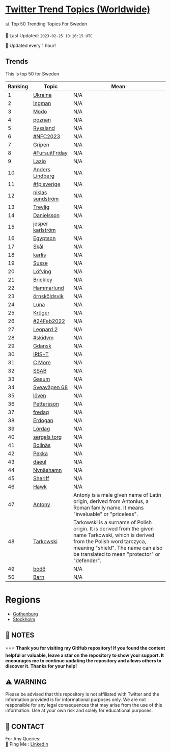 [Twitter Trend Topics (Worldwide)](https://github.com/ErcinDedeoglu/Twitter-Trend-Topics)
==========


📊 Top 50 Trending Topics For Sweden

📆 Last Updated: `2023-02-25 10:16:15 UTC`

🔧 Updated every 1 hour!


## Trends

This is top 50 for Sweden

| Ranking | Topic | Mean |
| ------- | ------------ | ------------ |
| 1 | [Ukraina](http://twitter.com/search?q=Ukraina) | N/A |
| 2 | [Ingman](http://twitter.com/search?q=Ingman) | N/A |
| 3 | [Modo](http://twitter.com/search?q=Modo) | N/A |
| 4 | [poznan](http://twitter.com/search?q=poznan) | N/A |
| 5 | [Ryssland](http://twitter.com/search?q=Ryssland) | N/A |
| 6 | [#NFC2023](http://twitter.com/search?q=%23NFC2023) | N/A |
| 7 | [Gripen](http://twitter.com/search?q=Gripen) | N/A |
| 8 | [#FursuitFriday](http://twitter.com/search?q=%23FursuitFriday) | N/A |
| 9 | [Lazio](http://twitter.com/search?q=Lazio) | N/A |
| 10 | [Anders Lindberg](http://twitter.com/search?q=Anders+Lindberg) | N/A |
| 11 | [#fplsverige](http://twitter.com/search?q=%23fplsverige) | N/A |
| 12 | [niklas sundström](http://twitter.com/search?q=niklas+sundstr%c3%b6m) | N/A |
| 13 | [Trevlig](http://twitter.com/search?q=Trevlig) | N/A |
| 14 | [Danielsson](http://twitter.com/search?q=Danielsson) | N/A |
| 15 | [jesper karlström](http://twitter.com/search?q=jesper+karlstr%c3%b6m) | N/A |
| 16 | [Egyptson](http://twitter.com/search?q=Egyptson) | N/A |
| 17 | [Skål](http://twitter.com/search?q=Sk%c3%a5l) | N/A |
| 18 | [karlis](http://twitter.com/search?q=karlis) | N/A |
| 19 | [Susse](http://twitter.com/search?q=Susse) | N/A |
| 20 | [Löfving](http://twitter.com/search?q=L%c3%b6fving) | N/A |
| 21 | [Brickley](http://twitter.com/search?q=Brickley) | N/A |
| 22 | [Hammarlund](http://twitter.com/search?q=Hammarlund) | N/A |
| 23 | [örnsköldsvik](http://twitter.com/search?q=%c3%b6rnsk%c3%b6ldsvik) | N/A |
| 24 | [Luna](http://twitter.com/search?q=Luna) | N/A |
| 25 | [Krüger](http://twitter.com/search?q=Kr%c3%bcger) | N/A |
| 26 | [#24Feb2022](http://twitter.com/search?q=%2324Feb2022) | N/A |
| 27 | [Leopard 2](http://twitter.com/search?q=Leopard+2) | N/A |
| 28 | [#skidvm](http://twitter.com/search?q=%23skidvm) | N/A |
| 29 | [Gdansk](http://twitter.com/search?q=Gdansk) | N/A |
| 30 | [IRIS-T](http://twitter.com/search?q=IRIS-T) | N/A |
| 31 | [C More](http://twitter.com/search?q=C+More) | N/A |
| 32 | [SSAB](http://twitter.com/search?q=SSAB) | N/A |
| 33 | [Gasum](http://twitter.com/search?q=Gasum) | N/A |
| 34 | [Sveavägen 68](http://twitter.com/search?q=Sveav%c3%a4gen+68) | N/A |
| 35 | [löven](http://twitter.com/search?q=l%c3%b6ven) | N/A |
| 36 | [Pettersson](http://twitter.com/search?q=Pettersson) | N/A |
| 37 | [fredag](http://twitter.com/search?q=fredag) | N/A |
| 38 | [Erdogan](http://twitter.com/search?q=Erdogan) | N/A |
| 39 | [Lördag](http://twitter.com/search?q=L%c3%b6rdag) | N/A |
| 40 | [sergels torg](http://twitter.com/search?q=sergels+torg) | N/A |
| 41 | [Bollnäs](http://twitter.com/search?q=Bolln%c3%a4s) | N/A |
| 42 | [Pekka](http://twitter.com/search?q=Pekka) | N/A |
| 43 | [daeul](http://twitter.com/search?q=daeul) | N/A |
| 44 | [Nynäshamn](http://twitter.com/search?q=Nyn%c3%a4shamn) | N/A |
| 45 | [Sheriff](http://twitter.com/search?q=Sheriff) | N/A |
| 46 | [Hawk](http://twitter.com/search?q=Hawk) | N/A |
| 47 | [Antony](http://twitter.com/search?q=Antony) | Antony is a male given name of Latin origin, derived from Antonius, a Roman family name. It means "invaluable" or "priceless". |
| 48 | [Tarkowski](http://twitter.com/search?q=Tarkowski) | Tarkowski is a surname of Polish origin. It is derived from the given name Tarkowski, which is derived from the Polish word tarczyca, meaning "shield". The name can also be translated to mean "protector" or "defender". |
| 49 | [bodö](http://twitter.com/search?q=bod%c3%b6) | N/A |
| 50 | [Barn](http://twitter.com/search?q=Barn) | N/A |



# Regions

* [Gothenburg](</Sweden/Gothenburg.md>)
* [Stockholm](</Sweden/Stockholm.md>)



## 📝 NOTES

⭐⭐⭐ **Thank you for visiting my GitHub repository! If you found the content helpful or valuable, leave a star on the repository to show your support. It encourages me to continue updating the repository and allows others to discover it. Thanks for your help!**


## ⚠️ WARNING

Please be advised that this repository is not affiliated with Twitter and the information provided is for informational purposes only. We are not responsible for any legal consequences that may arise from the use of this information. Use at your own risk and solely for educational purposes.


## 📨 CONTACT

 For Any Queries:  
            🏓 Ping Me : [LinkedIn](https://www.linkedin.com/in/ercindedeoglu/)
